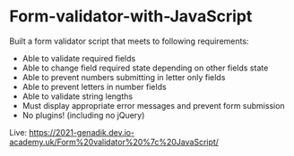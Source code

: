 # Form-validator-with-JavaScript

Built a form validator script that meets to following requirements:
- Able to validate required fields
- Able to change field required state depending on other fields state
- Able to prevent numbers submitting in letter only fields
- Able to prevent letters in number fields
- Able to validate string lengths
- Must display appropriate error messages and prevent form submission
- No plugins! (including no jQuery)

Live: https://2021-genadik.dev.io-academy.uk/Form%20validator%20%7c%20JavaScript/
